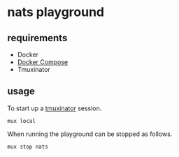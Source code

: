 # nats playground

## requirements

- Docker
- [Docker Compose](https://docs.docker.com/compose/)
- Tmuxinator

## usage

To start up a [tmuxinator](https://github.com/tmuxinator/tmuxinator) session.

```shell
mux local
```

When running the playground can be stopped as follows.

```shell
mux stop nats
```
